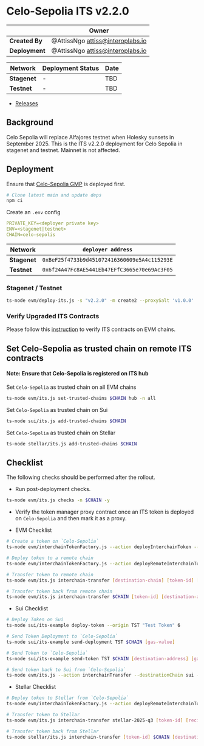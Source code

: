 # Celo-Sepolia ITS v2.2.0

|                | **Owner**                          |
| -------------- | ---------------------------------- |
| **Created By** | @AttissNgo <attiss@interoplabs.io> |
| **Deployment** | @AttissNgo <attiss@interoplabs.io> |

| **Network**  | **Deployment Status** | **Date** |
| ------------ | --------------------- | -------- |
| **Stagenet** | -                     | TBD      |
| **Testnet**  | -                     | TBD      |

- [Releases](https://github.com/axelarnetwork/interchain-token-service/releases/tag/v2.2.0)

## Background

Celo Sepolia will replace Alfajores testnet when Holesky sunsets in September 2025. This is the ITS v2.2.0 deployment for Celo Sepolia in stagenet and testnet. Mainnet is not affected.

## Deployment

Ensure that [Celo-Sepolia GMP](releases/evm/2025-09-Celo-Sepolia-GMP-v6.0.6.md) is deployed first.

```bash
# Clone latest main and update deps
npm ci
```

Create an `.env` config

```yaml
PRIVATE_KEY=<deployer private key>
ENV=<stagenet|testnet>
CHAIN=celo-sepolis
```

| Network      | `deployer address`                           |
| ------------ | -------------------------------------------- |
| **Stagenet** | `0xBeF25f4733b9d451072416360609e5A4c115293E` |
| **Testnet**  | `0x6f24A47Fc8AE5441Eb47EFfC3665e70e69Ac3F05` |

### Stagenet / Testnet

```bash
ts-node evm/deploy-its.js -s "v2.2.0" -m create2 --proxySalt 'v1.0.0'
```

### Verify Upgraded ITS Contracts

Please follow this [instruction](https://github.com/axelarnetwork/axelar-contract-deployments/tree/main/evm#contract-verification) to verify ITS contracts on EVM chains.

## Set Celo-Sepolia as trusted chain on remote ITS contracts

#### Note: Ensure that Celo-Sepolia is registered on ITS hub

Set `Celo-Sepolia` as trusted chain on all EVM chains

```bash
ts-node evm/its.js set-trusted-chains $CHAIN hub -n all
```

Set `Celo-Sepolia` as trusted chain on Sui

```bash
ts-node sui/its.js add-trusted-chains $CHAIN
```

Set `Celo-Sepolia` as trusted chain on Stellar

```bash
ts-node stellar/its.js add-trusted-chains $CHAIN
```

## Checklist

The following checks should be performed after the rollout.

- Run post-deployment checks.

```bash
ts-node evm/its.js checks -n $CHAIN -y
```

- Verify the token manager proxy contract once an ITS token is deployed on `Celo-Sepolia` and then mark it as a proxy.

- EVM Checklist

```bash
# Create a token on `Celo-Sepolia`
ts-node evm/interchainTokenFactory.js --action deployInterchainToken --minter [minter-address] --name "test" --symbol "TST" --decimals 6 --initialSupply 10000 --salt "salt1234" -n $CHAIN

# Deploy token to a remote chain
ts-node evm/interchainTokenFactory.js --action deployRemoteInterchainToken --destinationChain [destination-chain] --salt "salt1234" --gasValue [gas-value] -y -n $CHAIN

# Transfer token to remote chain
ts-node evm/its.js interchain-transfer [destination-chain] [token-id] [recipient] 1 --gasValue [gas-value] -n $CHAIN

# Transfer token back from remote chain
ts-node evm/its.js interchain-transfer $CHAIN [token-id] [destination-address] 1 --gasValue [gas-value] -n [destination-chain]
```

- Sui Checklist

```bash
# Deploy Token on Sui
ts-node sui/its-example deploy-token --origin TST "Test Token" 6

# Send Token Deployment to `Celo-Sepolia`
ts-node sui/its-example send-deployment TST $CHAIN [gas-value]

# Send Token to `Celo-Sepolia`
ts-node sui/its-example send-token TST $CHAIN [destination-address] [gas-value] 1

# Send token back to Sui from `Celo-Sepolia`
ts-node evm/its.js --action interchainTransfer --destinationChain sui --tokenId [token-id] --destinationAddress [recipient] --amount 1 --gasValue [gas-value] -n $CHAIN
```

- Stellar Checklist

```bash
# Deploy token to Stellar from `Celo-Sepolia`
ts-node evm/interchainTokenFactory.js --action deployRemoteInterchainToken --destinationChain stellar-2025-q3 --salt "salt1234" --gasValue [gas-value] -y -n $CHAIN

# Transfer token to Stellar
ts-node evm/its.js interchain-transfer stellar-2025-q3 [token-id] [recipient] 1 --gasValue [gas-value] -n $CHAIN

# Transfer token back from Stellar
ts-node stellar/its.js interchain-transfer [token-id] $CHAIN [destination-address] 1 --gas-amount [gas-amount]
```
